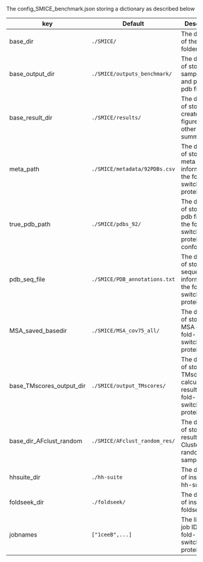 The config_SMICE_benchmark.json storing a dictionary as described below

| key               |  Default   |         Description                                                                                                                  |
|---------------------|-------------|----------------------------------------------------------------------------------------------------------------------------------------|
| base_dir                  |  `./SMICE/` |          The directory of the SMICE folder                     |
| base_output_dir    |  `./SMICE/outputs_benchmark/` |      The directory of storing the sampled MSA and predicted pdb files               |
| base_result_dir | `./SMICE/results/` | The directory of storing the created figures and other summary files                              |
| meta_path         | `./SMICE/metadata/92PDBs.csv` |     The directory of storing the meta information of the fold-switching proteins                 |
| true_pdb_path     | `./SMICE/pdbs_92/` |  The directory of storing the pdb files of the fold-switching proteins' conformations |
| pdb_seq_file     | `./SMICE/PDB_annotations.txt` |  The directory of storing the sequence information of the fold-switching proteins |
| MSA_saved_basedir | `./SMICE/MSA_cov75_all/`   | The directory of storing the MSA of the fold-switching proteins                                    |
| base_TMscores_output_dir   | `./SMICE/output_TMscores/`   | The directory of storing the TMscore calculation results of the fold-switching proteins    |
| base_dir_AFclust_random   | `./SMICE/AFclust_random_res/`   | The directory of storing the results of AF-Cluster and random sampling |
| hhsuite_dir          | `./hh-suite`   |  The directory of installed hh-suite                                                     |
| foldseek_dir        | `./foldseek/` | The directory of installed foldseek     |
| jobnames        | `["1ceeB",...]` | The list of the job IDs for the fold-switching proteins    |


